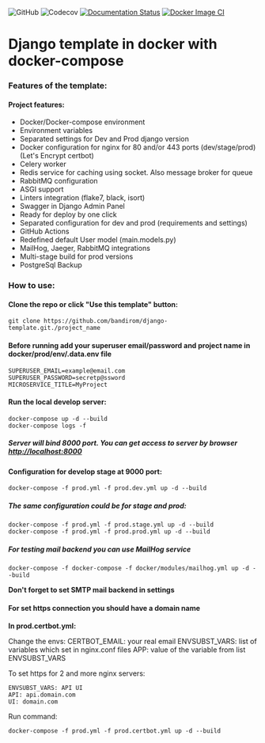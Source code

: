 ![GitHub](https://img.shields.io/github/license/bandirom/DjangoTemplateWithDocker?style=plastic)
![Codecov](https://img.shields.io/codecov/c/gh/bandirom/DjangoTemplateWithDocker?style=plastic)
[![Documentation Status](https://readthedocs.org/projects/djangotemplatewithdocker/badge/?version=latest)](https://djangotemplatewithdocker.readthedocs.io/en/latest/?badge=latest)
[![Docker Image CI](https://github.com/bandirom/DjangoTemplateWithDocker/actions/workflows/main.yml/badge.svg?branch=master)](https://github.com/bandirom/DjangoTemplateWithDocker/actions/workflows/main.yml)

# Django template in docker with docker-compose

### Features of the template:

#### Project features:
* Docker/Docker-compose environment
* Environment variables
* Separated settings for Dev and Prod django version
* Docker configuration for nginx for 80 and/or 443 ports (dev/stage/prod) (Let's Encrypt certbot)
* Celery worker
* Redis service for caching using socket. Also message broker for queue
* RabbitMQ configuration
* ASGI support
* Linters integration (flake7, black, isort)
* Swagger in Django Admin Panel
* Ready for deploy by one click
* Separated configuration for dev and prod (requirements and settings)
* GitHub Actions
* Redefined default User model (main.models.py)
* MailHog, Jaeger, RabbitMQ integrations
* Multi-stage build for prod versions
* PostgreSql Backup

### How to use:

#### Clone the repo or click "Use this template" button:

    git clone https://github.com/bandirom/django-template.git./project_name
    

#### Before running add your superuser email/password and project name in docker/prod/env/.data.env file

    SUPERUSER_EMAIL=example@email.com
    SUPERUSER_PASSWORD=secretp@ssword
    MICROSERVICE_TITLE=MyProject

#### Run the local develop server:

    docker-compose up -d --build
    docker-compose logs -f
    
##### Server will bind 8000 port. You can get access to server by browser [http://localhost:8000](http://localhost:8000)


#### Configuration for develop stage at 9000 port:
    docker-compose -f prod.yml -f prod.dev.yml up -d --build

##### The same configuration could be for stage and prod:
    docker-compose -f prod.yml -f prod.stage.yml up -d --build
    docker-compose -f prod.yml -f prod.prod.yml up -d --build


##### For testing mail backend you can use MailHog service
    docker-compose -f docker-compose -f docker/modules/mailhog.yml up -d --build

<b>Don't forget to set SMTP mail backend in settings</b>

#### For set https connection you should have a domain name
<b> In prod.certbot.yml: </b>

Change the envs:
    CERTBOT_EMAIL: your real email
    ENVSUBST_VARS: list of variables which set in nginx.conf files
    APP: value of the variable from list ENVSUBST_VARS
    
To set https for 2 and more nginx servers:
    
    ENVSUBST_VARS: API UI
    API: api.domain.com
    UI: domain.com
    
Run command:

    docker-compose -f prod.yml -f prod.certbot.yml up -d --build
